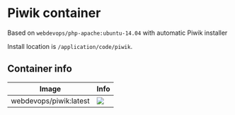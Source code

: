 # Piwik container

Based on `webdevops/php-apache:ubuntu-14.04` with automatic Piwik installer

Install location is `/application/code/piwik`.

## Container info

Image                               | Info                                                                       
----------------------------------- | ----------------------------------------------------------------------------------
webdevops/piwik:latest              | [![](https://badge.imagelayers.io/webdevops/piwik:latest.svg)](https://imagelayers.io/?images=webdevops/piwik:latest 'Get your own badge on imagelayers.io')
